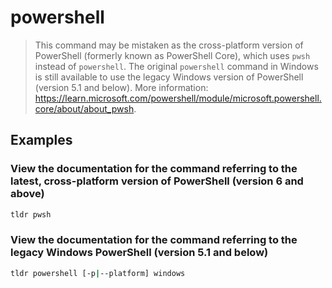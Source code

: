# powershell

> This command may be mistaken as the cross-platform version of PowerShell (formerly known as PowerShell Core), which uses `pwsh` instead of `powershell`. The original `powershell` command in Windows is still available to use the legacy Windows version of PowerShell (version 5.1 and below). More information: <https://learn.microsoft.com/powershell/module/microsoft.powershell.core/about/about_pwsh>.

## Examples

### View the documentation for the command referring to the latest, cross-platform version of PowerShell (version 6 and above)

```bash
tldr pwsh
```

### View the documentation for the command referring to the legacy Windows PowerShell (version 5.1 and below)

```bash
tldr powershell [-p|--platform] windows
```
